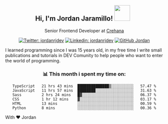 <div align="center">
<h2 style="margin-right:10px;">Hi, I'm Jordan Jaramillo! <img src="https://media.giphy.com/media/Wj7lNjMNDxSmc/source.gif" width="50" > </h2>

<p>Senior Frontend Developer at <a href="https://www.crehana.com/">Crehana</a></p>

[![Twitter: jordanrjdev](https://img.shields.io/twitter/follow/jordanrjdev?style=social)](https://twitter.com/jordanrjdev)
[![Linkedin: jordanrjdev](https://img.shields.io/badge/-jordanrjdev-blue?style=flat-square&logo=Linkedin&logoColor=white&link=https://www.linkedin.com/in/jordanrjdev/)](https://www.linkedin.com/in/jordanrjdev/)
[![GitHub Jordan](https://img.shields.io/github/followers/jnadroj?label=follow&style=social)](https://github.com/jnadroj)

</div>
I learned programming since I was 15 years old, in my free time I write small publications and tutorials in DEV Comunity to help people who want to enter the world of programming.

<div align="center">

### 📊 **This month i spent my time on:**

<!--START_SECTION:waka-->

```text
TypeScript   21 hrs 43 mins  ██████████████▒░░░░░░░░░░   57.47 %
JavaScript   11 hrs 57 mins  ████████░░░░░░░░░░░░░░░░░   31.63 %
Sass         2 hrs 24 mins   █▓░░░░░░░░░░░░░░░░░░░░░░░   06.37 %
CSS          1 hr 12 mins    ▓░░░░░░░░░░░░░░░░░░░░░░░░   03.17 %
HTML         13 mins         ░░░░░░░░░░░░░░░░░░░░░░░░░   00.59 %
Python       8 mins          ░░░░░░░░░░░░░░░░░░░░░░░░░   00.36 %
```

<!--END_SECTION:waka-->

</div>

With ❤️ Jordan
